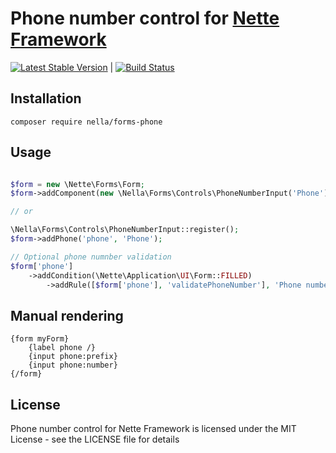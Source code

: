 Phone number control for [Nette Framework](http://nette.org)
=============================================================================================

[![Latest Stable Version](https://poser.pugx.org/nella/forms-phone/v/stable.png)](https://packagist.org/packages/nella/forms-phone) | [![Build Status](https://travis-ci.org/nella/forms-phone.png?branch=master)](https://travis-ci.org/nella/forms-phone)

Installation
------------

```
composer require nella/forms-phone
```

Usage
------

```php

$form = new \Nette\Forms\Form;
$form->addComponent(new \Nella\Forms\Controls\PhoneNumberInput('Phone'), 'phone');

// or

\Nella\Forms\Controls\PhoneNumberInput::register();
$form->addPhone('phone', 'Phone');

// Optional phone numnber validation
$form['phone']
	->addCondition(\Nette\Application\UI\Form::FILLED)
		->addRule([$form['phone'], 'validatePhoneNumber'], 'Phone number is invalid');

```

Manual rendering
----------------

```smarty
{form myForm}
	{label phone /}
	{input phone:prefix}
	{input phone:number}
{/form}
```

License
-------
Phone number control for Nette Framework is licensed under the MIT License - see the LICENSE file for details
